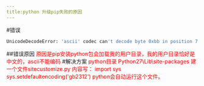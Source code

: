 ```yaml
---
title:python 升级pip失败的原因
---
```

#错误
```bash
UnicodeDecodeError: 'ascii' codec can't decode byte 0xbb in position 7: ordinal not in range(128)
```
##错误原因
<font color=red>原因是pip安装python包会加载我的用户目录，我的用户目录恰好是中文的，ascii不能编码</font>
#解决方案
<font color=red>python目录 Python27\Lib\site-packages 建一个文件sitecustomize.py 
内容写： 
import sys 
sys.setdefaultencoding('gb2312') 
python会自动运行这个文件。</font>